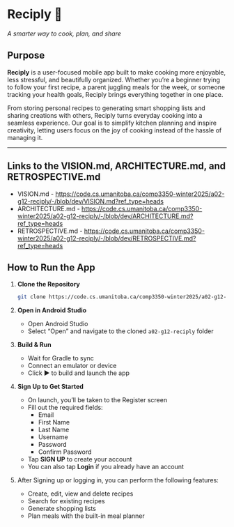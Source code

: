 # Reciply 🍳
_A smarter way to cook, plan, and share_

## Purpose

**Reciply** is a user-focused mobile app built to make cooking more enjoyable, less stressful, and beautifully organized. Whether you’re a beginner trying to follow your first recipe, a parent juggling meals for the week, or someone tracking your health goals, Reciply brings everything together in one place.

From storing personal recipes to generating smart shopping lists and sharing creations with others, Reciply turns everyday cooking into a seamless experience. Our goal is to simplify kitchen planning and inspire creativity, letting users focus on the joy of cooking instead of the hassle of managing it.

---

## Links to the VISION.md, ARCHITECTURE.md, and RETROSPECTIVE.md

- VISION.md - https://code.cs.umanitoba.ca/comp3350-winter2025/a02-g12-reciply/-/blob/dev/VISION.md?ref_type=heads
- ARCHITECTURE.md - https://code.cs.umanitoba.ca/comp3350-winter2025/a02-g12-reciply/-/blob/dev/ARCHITECTURE.md?ref_type=heads
- RETROSPECTIVE.md - https://code.cs.umanitoba.ca/comp3350-winter2025/a02-g12-reciply/-/blob/dev/RETROSPECTIVE.md?ref_type=heads

## How to Run the App

1. **Clone the Repository**
   ```bash
   git clone https://code.cs.umanitoba.ca/comp3350-winter2025/a02-g12-reciply.git

2. **Open in Android Studio**
    - Open Android Studio
    - Select “Open” and navigate to the cloned `a02-g12-reciply` folder

3. **Build & Run**
    - Wait for Gradle to sync
    - Connect an emulator or device
    - Click ▶️ to build and launch the app

4. **Sign Up to Get Started**
    - On launch, you’ll be taken to the Register screen
    - Fill out the required fields:
        - Email
        - First Name
        - Last Name
        - Username
        - Password 
        - Confirm Password
    - Tap **SIGN UP** to create your account
    - You can also tap **Login** if you already have an account
   
5.	After Signing up or logging in, you can perform the following features: 
      - Create, edit, view and delete recipes
      - Search for existing recipes
      - Generate shopping lists
      - Plan meals with the built-in meal planner